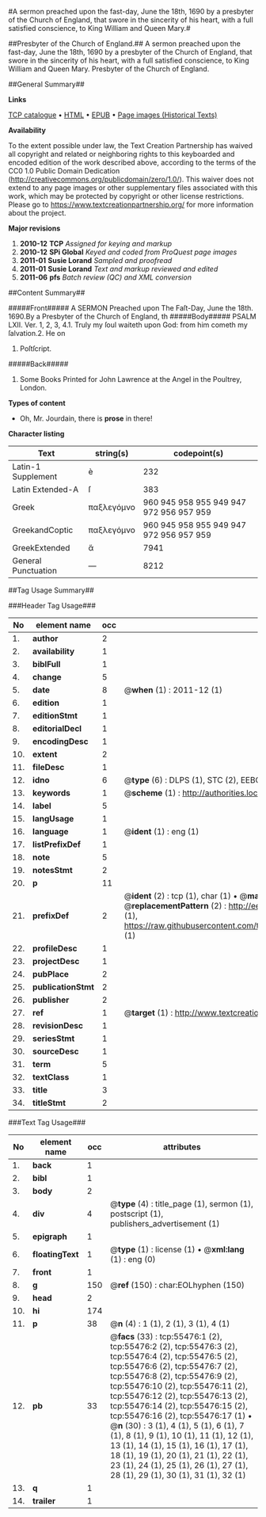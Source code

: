 #A sermon preached upon the fast-day, June the 18th, 1690 by a presbyter of the Church of England, that swore in the sincerity of his heart, with a full satisfied conscience, to King William and Queen Mary.#

##Presbyter of the Church of England.##
A sermon preached upon the fast-day, June the 18th, 1690 by a presbyter of the Church of England, that swore in the sincerity of his heart, with a full satisfied conscience, to King William and Queen Mary.
Presbyter of the Church of England.

##General Summary##

**Links**

[TCP catalogue](http://www.ota.ox.ac.uk/tcp/)  • 
[HTML](http://tei.it.ox.ac.uk/tcp/Texts-HTML/free/A59/A59279.html)  • 
[EPUB](http://tei.it.ox.ac.uk/tcp/Texts-EPUB/free/A59/A59279.epub) • 
[Page images (Historical Texts)](https://historicaltexts.jisc.ac.uk/eebo-12172886e)

**Availability**

To the extent possible under law, the Text Creation Partnership has waived all copyright and related or neighboring rights to this keyboarded and encoded edition of the work described above, according to the terms of the CC0 1.0 Public Domain Dedication (http://creativecommons.org/publicdomain/zero/1.0/). This waiver does not extend to any page images or other supplementary files associated with this work, which may be protected by copyright or other license restrictions. Please go to https://www.textcreationpartnership.org/ for more information about the project.

**Major revisions**

1. __2010-12__ __TCP__ *Assigned for keying and markup*
1. __2010-12__ __SPi Global__ *Keyed and coded from ProQuest page images*
1. __2011-01__ __Susie Lorand__ *Sampled and proofread*
1. __2011-01__ __Susie Lorand__ *Text and markup reviewed and edited*
1. __2011-06__ __pfs__ *Batch review (QC) and XML conversion*

##Content Summary##

#####Front#####
A SERMON Preached upon The Faſt-Day, June the 18th. 1690.By a Presbyter of the Church of England, th
#####Body#####
PSALM LXII. Ver. 1, 2, 3, 4.1. Truly my ſoul waiteth upon God: from him cometh my ſalvation.2. He on
1. Poſtſcript.

#####Back#####

1. Some Books Printed for John Lawrence at the Angel in the Poultrey, London.

**Types of content**

  * Oh, Mr. Jourdain, there is **prose** in there!

**Character listing**


|Text|string(s)|codepoint(s)|
|---|---|---|
|Latin-1 Supplement|è|232|
|Latin Extended-A|ſ|383|
|Greek|παξλεγόμνο|960 945 958 955 949 947 972 956 957 959|
|GreekandCoptic|παξλεγόμνο|960 945 958 955 949 947 972 956 957 959|
|GreekExtended|ἅ|7941|
|General Punctuation|—|8212|

##Tag Usage Summary##

###Header Tag Usage###

|No|element name|occ|attributes|
|---|---|---|---|
|1.|__author__|2||
|2.|__availability__|1||
|3.|__biblFull__|1||
|4.|__change__|5||
|5.|__date__|8| @__when__ (1) : 2011-12 (1)|
|6.|__edition__|1||
|7.|__editionStmt__|1||
|8.|__editorialDecl__|1||
|9.|__encodingDesc__|1||
|10.|__extent__|2||
|11.|__fileDesc__|1||
|12.|__idno__|6| @__type__ (6) : DLPS (1), STC (2), EEBO-CITATION (1), OCLC (1), VID (1)|
|13.|__keywords__|1| @__scheme__ (1) : http://authorities.loc.gov/ (1)|
|14.|__label__|5||
|15.|__langUsage__|1||
|16.|__language__|1| @__ident__ (1) : eng (1)|
|17.|__listPrefixDef__|1||
|18.|__note__|5||
|19.|__notesStmt__|2||
|20.|__p__|11||
|21.|__prefixDef__|2| @__ident__ (2) : tcp (1), char (1)  •  @__matchPattern__ (2) : ([0-9\-]+):([0-9IVX]+) (1), (.+) (1)  •  @__replacementPattern__ (2) : http://eebo.chadwyck.com/downloadtiff?vid=$1&page=$2 (1), https://raw.githubusercontent.com/textcreationpartnership/Texts/master/tcpchars.xml#$1 (1)|
|22.|__profileDesc__|1||
|23.|__projectDesc__|1||
|24.|__pubPlace__|2||
|25.|__publicationStmt__|2||
|26.|__publisher__|2||
|27.|__ref__|1| @__target__ (1) : http://www.textcreationpartnership.org/docs/. (1)|
|28.|__revisionDesc__|1||
|29.|__seriesStmt__|1||
|30.|__sourceDesc__|1||
|31.|__term__|5||
|32.|__textClass__|1||
|33.|__title__|3||
|34.|__titleStmt__|2||


###Text Tag Usage###

|No|element name|occ|attributes|
|---|---|---|---|
|1.|__back__|1||
|2.|__bibl__|1||
|3.|__body__|2||
|4.|__div__|4| @__type__ (4) : title_page (1), sermon (1), postscript (1), publishers_advertisement (1)|
|5.|__epigraph__|1||
|6.|__floatingText__|1| @__type__ (1) : license (1)  •  @__xml:lang__ (1) : eng (0)|
|7.|__front__|1||
|8.|__g__|150| @__ref__ (150) : char:EOLhyphen (150)|
|9.|__head__|2||
|10.|__hi__|174||
|11.|__p__|38| @__n__ (4) : 1 (1), 2 (1), 3 (1), 4 (1)|
|12.|__pb__|33| @__facs__ (33) : tcp:55476:1 (2), tcp:55476:2 (2), tcp:55476:3 (2), tcp:55476:4 (2), tcp:55476:5 (2), tcp:55476:6 (2), tcp:55476:7 (2), tcp:55476:8 (2), tcp:55476:9 (2), tcp:55476:10 (2), tcp:55476:11 (2), tcp:55476:12 (2), tcp:55476:13 (2), tcp:55476:14 (2), tcp:55476:15 (2), tcp:55476:16 (2), tcp:55476:17 (1)  •  @__n__ (30) : 3 (1), 4 (1), 5 (1), 6 (1), 7 (1), 8 (1), 9 (1), 10 (1), 11 (1), 12 (1), 13 (1), 14 (1), 15 (1), 16 (1), 17 (1), 18 (1), 19 (1), 20 (1), 21 (1), 22 (1), 23 (1), 24 (1), 25 (1), 26 (1), 27 (1), 28 (1), 29 (1), 30 (1), 31 (1), 32 (1)|
|13.|__q__|1||
|14.|__trailer__|1||
